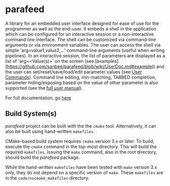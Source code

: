 # parafeed
A library for an embedded user interface designed for ease of use for the programmer as well as the end-user. It embeds a shell in the application which can be configured for an interactive session or a non-interactive command line interface. The shell can be customized via command-line arguments or via environment variables. The user can access the shell via simple 'arg=value1,value2,...' command-line arguments (useful when writing pipelines). In an interactive session, the list of parameters are displayed as a list of 'arg=<Value(s)>' on the screen (see [examples] (https://github.com/sanbee/parafeed/blob/wiki/UserDoc.md#example)) and the user can set/reset/save/load/edit parameter values (see [User Commands](https://github.com/sanbee/parafeed/blob/wiki/UserDoc.md#user-commands)). Command line editing, min-matching, TABBED completion, parameter hiding/exposing based on the value of other parameter is also supported (see the [full user manual](https://github.com/sanbee/parafeed/blob/wiki/UserDoc.md)). 

For full documentation, go [here](https://github.com/sanbee/parafeed/blob/wiki/UserDoc.md)

## Build System(s)
_parafeed_ project can be built with the the `cmake` tool.  Alternatively, it can also be built using hand-written `makefiles`.

CMake-based build system requires `cmake` version 3.x or later.  To build, execute the `cmake` command in the top-most directory.  This will build the required `makefiles`.  Issuing the `make` command, also in the root directory, should build the _parafeed_ package.

While the hand-written `makefiles` have been tested with `make` version 3.x only, they do not depend on a specific version of `make`.  These `makefiles` are in the `code/nocmake_makefiles` directory. 
